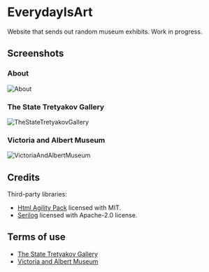 # EverydayIsArt

Website that sends out random museum exhibits. Work in progress.

## Screenshots

### About

![About](https://github.com/lebedeva-svetlana/EverydayIsArt/assets/91262515/c3fe9880-5f8b-4b42-a82e-2b0fdd150dc2)

### The State Tretyakov Gallery

![TheStateTretyakovGallery](https://github.com/lebedeva-svetlana/EverydayIsArt/assets/91262515/2bdf191a-8c00-4954-9a1c-7731ffbc63e8)

### Victoria and Albert Museum

![VictoriaAndAlbertMuseum](https://github.com/lebedeva-svetlana/EverydayIsArt/assets/91262515/7efb91b7-999f-498b-b3fa-c405b86c42f4)

## Credits

Third-party libraries:

- [Html Agility Pack](https://github.com/desandro/masonry](https://github.com/zzzprojects/html-agility-pack)https://github.com/zzzprojects/html-agility-pack) licensed with MIT.
- [Serilog](https://github.com/serilog/serilog-sinks-file) licensed with Apache-2.0 license.

## Terms of use

- [The State Tretyakov Gallery](https://www.tretyakovgallery.ru/about/copirith/)
- [Victoria and Albert Museum](https://www.vam.ac.uk/info/va-websites-terms-conditions)

